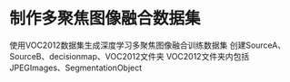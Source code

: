 # 制作多聚焦图像融合数据集
使用VOC2012数据集生成深度学习多聚焦图像融合训练数据集
创建SourceA、SourceB、decisionmap、VOC2012文件夹
VOC2012文件夹内包括JPEGImages、SegmentationObject
